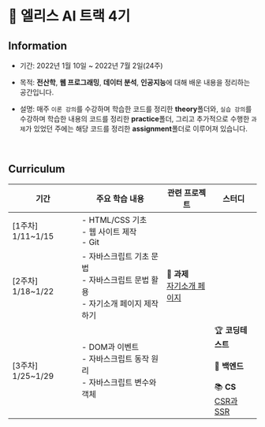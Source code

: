 # 🐰 **엘리스 AI 트랙 4기**

## **Information**
- 기간: 2022년 1월 10일 ~ 2022년 7월 2일(24주)

- 목적: **전산학**, **웹 프로그래밍**, **데이터 분석**, **인공지능**에 대해 배운 내용을 정리하는 공간입니다.

- 설명: 매주 `이론 강의`를 수강하며 학습한 코드를 정리한 **theory**폴더와, `실습 강의`를 수강하며 학습한 내용의 코드를 정리한 **practice**폴더, 그리고 추가적으로 수행한 `과제`가 있었던 주에는 해당 코드를 정리한 **assignment**폴더로 이루어져 있습니다.

</br>

## **Curriculum**
|**기간**|**주요 학습 내용**|**관련 프로젝트**|**스터디**|
|---|---|---|---|
|[1주차] 1/11~1/15|- HTML/CSS 기초</br>- 웹 사이트 제작</br>- Git|
|[2주차] 1/18~1/22|- 자바스크립트 기초 문법</br>- 자바스크립트 문법 활용</br>- 자기소개 페이지 제작하기|📃 **과제**</br>[자기소개 페이지](http://kminzy.kdt-gitlab.elice.io/produce-myself/)
|[3주차] 1/25~1/29|- DOM과 이벤트</br>- 자바스크립트 동작 원리</br>- 자바스크립트 변수와 객체||🏆 **코딩테스트**</br></br>🎯 **백엔드**</br></br>📚 **CS**</br>[CSR과 SSR](https://two-infinity-and-beyond.tistory.com/75)